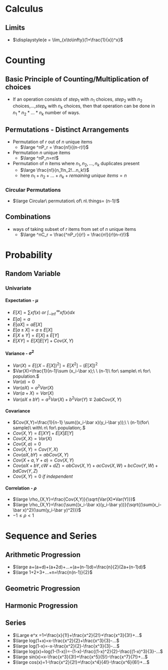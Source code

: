 # Calculus
## Limits
- $\displaystyle{e = \lim_{x\to\infty}(1+\frac{1}{x})^x}$
# Counting
## Basic Principle of Counting/Multiplication of choices
- If an operation consists of $step_1$ with $n_1$ choices, $step_2$ with $n_2$ choices,...,$step_k$ with $n_k$ choices, then that operation can be done in  
$n_1*n_2*...*n_k$ number of ways.
## Permutations - Distinct Arrangements
- Permutation of $r$ out of $n$ unique items
    - $\large ^nP_r = \frac{n!}{(n-r)!}$ 
- Permutation $n$ unique items
    - $\large ^nP_n=n!$
- Permutation of $n$ items where $n_1,n_2,...,n_k$ duplicates present
    - $\large \frac{n!}{n_1!n_2!...n_k!}$
    - here $n_1+n_2+...+n_k+remaining\ unique\ items=n$
### Circular Permutations
- $\large Circular\ permutation\ of\ n\ things= (n-1)!$
## Combinations
- ways of taking subset of $r$ items from set of $n$ unique items
    - $\large ^nC_r = \frac{^nP_r}{r!} = \frac{n!}{r!(n-r)!}$


# Probability
## Random Variable
### Univariate
#### Expectation - $\mu$
- $E[X] = \sum xf(x)\ or\ \int^\infty_{-\inf}{xf(x)dx}$
- $E[a]=a$
- $E[aX]=aE[X]$
- $E[a\pm X]=a\pm E[X]$
- $E[X\pm Y]= E[X]\pm E[Y]$
- $E[XY]=E[X]E[Y]+Cov(X,Y)$

#### Variance - $\sigma^2$
- $Var(X)=E[(X-E[X])^2]=E[X^2]-(E[X])^2$
- $Var(X)=\frac{1}{n-1}\sum (x_i-\bar x);\ \ (n-1)\ for\ sample\ n\ for\ population.$
- $Var(a)=0$
- $Var(aX)=a^2Var(X)$
- $Var(a+X) = Var(X)$
- $Var(aX\pm bY)=a^2Var(X)+b^2Var(Y)\mp 2abCov(X,Y)$

#### Covariance
- $Cov(X,Y)=\frac{1}{n-1} \sum((x_i-\bar x)(y_i-\bar y));\  \ (n-1)(for\ sample)\ with\ n\ for\ population;.$
- $Cov(X,Y)=E[XY]+E[X]E[Y]$
- $Cov(X,X)=Var(X)$
- $Cov(X,a)=0$
- $Cov(X,Y)=Cov(Y,X)$
- $Cov(aX,bY)=abCov(X,Y)$
- $Cov(X+a, Y+a)=Cov(X,Y)$
- $Cov(aX+bY,cW+dZ)=abCov(X,Y)+acCov(X,W)+bcCov(Y,W)+bdCov(Y,Z)$
- $Cov(X,Y)=0\ if\ independent$

#### Correlation - $\rho$
- $\large \rho_{X,Y}=\frac{Cov(X,Y)}{\sqrt{Var(X)*Var(Y)}}$
- $\large \rho_{X,Y}=\frac{\sum((x_i-\bar x)(y_i-\bar y))}{\sqrt{(\sum(x_i-\bar x)^2)(\sum(y_i-\bar y)^2)}}$
- $-1\le\rho\lt1$

# Sequence and Series
## Arithmetic Progression
- $\large a+(a+d)+(a+2d)+...+(a+(n-1)d)=\frac{n}{2}(2a+(n-1)d)$
- $\large 1+2+3+...+n=\frac{n(n-1)}{2}$
## Geometric Progression
## Harmonic Progression
## Series
- $\Large e^x =1+\frac{x}{1!}+\frac{x^2}{2!}+\frac{x^3}{3!}+...$
- $\large log(1+x)=x-\frac{x^2}{2}+\frac{x^3}{3}-...$
- $\large log(1-x)=-x-\frac{x^2}{2}-\frac{x^3}{3}-...$
- $\large log(x)=log(1-(1-x))=-(1-x)-\frac{(1-x)^2}{2}-\frac{(1-x)^3}{3}-...$
- $\large sin(x)=x-\frac{x^3}{3!}+\frac{x^5}{5!}-\frac{x^7}{7!}+...$
- $\large cos(x)=1-\frac{x^2}{2!}+\frac{x^4}{4!}-\frac{x^6}{6!}+...$